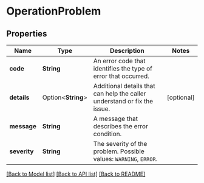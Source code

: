 # OperationProblem

## Properties

Name | Type | Description | Notes
------------ | ------------- | ------------- | -------------
**code** | **String** | An error code that identifies the type of error that occurred. | 
**details** | Option<**String**> | Additional details that can help the caller understand or fix the issue. | [optional]
**message** | **String** | A message that describes the error condition. | 
**severity** | **String** | The severity of the problem. Possible values: `WARNING`, `ERROR`. | 

[[Back to Model list]](../README.md#documentation-for-models) [[Back to API list]](../README.md#documentation-for-api-endpoints) [[Back to README]](../README.md)


